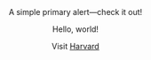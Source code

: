 <html lang="en">
 <div class="alert alert-primary" role="alert">
 A simple primary alert—check it out!
 </div>
  <body style="text-align:center;">
    <p>Hello, world!</p>
    <p></p>
    <p>Visit <a href="https://www.harvard.edu/">Harvard</a></p>
  </body>
</html>
